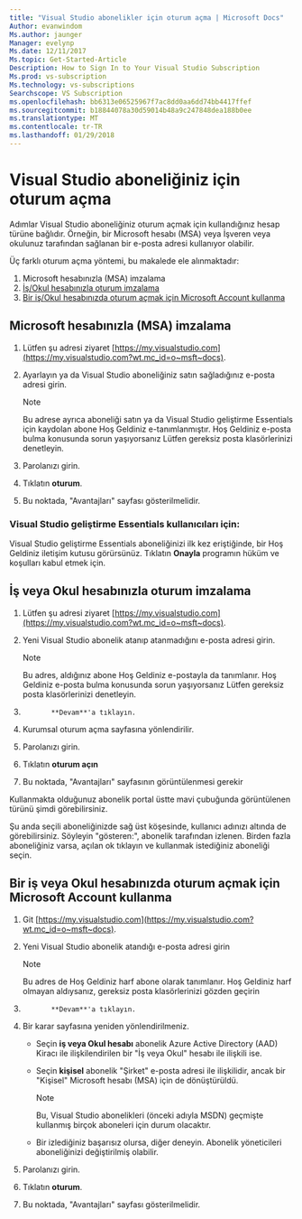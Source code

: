 ```yaml
---
title: "Visual Studio abonelikler için oturum açma | Microsoft Docs"
Author: evanwindom
Ms.author: jaunger
Manager: evelynp
Ms.date: 12/11/2017
Ms.topic: Get-Started-Article
Description: How to Sign In to Your Visual Studio Subscription
Ms.prod: vs-subscription
Ms.technology: vs-subscriptions
Searchscope: VS Subscription
ms.openlocfilehash: bb6313e06525967f7ac8dd0aa6dd74bb4417ffef
ms.sourcegitcommit: b18844078a30d59014b48a9c247848dea188b0ee
ms.translationtype: MT
ms.contentlocale: tr-TR
ms.lasthandoff: 01/29/2018
---
```

# <a name="signing-in-to-your-visual-studio-subscription"></a>Visual Studio aboneliğiniz için oturum açma

Adımlar Visual Studio aboneliğiniz oturum açmak için kullandığınız hesap türüne bağlıdır.  Örneğin, bir Microsoft hesabı (MSA) veya İşveren veya okulunuz tarafından sağlanan bir e-posta adresi kullanıyor olabilir.  

Üç farklı oturum açma yöntemi, bu makalede ele alınmaktadır:
1. Microsoft hesabınızla (MSA) imzalama
2. [İş/Okul hesabınızla oturum imzalama](#signing-in-with-your-work-or-school-account)
3. [Bir iş/Okul hesabınızda oturum açmak için Microsoft Account kullanma](#using-your-microsoft-account-to-sign-in-to-a-work-or-school-account)

## <a name="signing-in-with-your-microsoft-account-msa"></a>Microsoft hesabınızla (MSA) imzalama
1. Lütfen şu adresi ziyaret [https://my.visualstudio.com](https://my.visualstudio.com?wt.mc_id=o~msft~docs).
2. Ayarlayın ya da Visual Studio aboneliğiniz satın sağladığınız e-posta adresi girin.
    
   > [!NOTE] 
   > Bu adrese ayrıca aboneliği satın ya da Visual Studio geliştirme Essentials için kaydolan abone Hoş Geldiniz e-tanımlanmıştır. Hoş Geldiniz e-posta bulma konusunda sorun yaşıyorsanız Lütfen gereksiz posta klasörlerinizi denetleyin. 

3. Parolanızı girin.
4. Tıklatın **oturum**. 
5. Bu noktada, "Avantajları" sayfası gösterilmelidir.

### <a name="for-visual-studio-dev-essentials-users"></a>Visual Studio geliştirme Essentials kullanıcıları için:
Visual Studio geliştirme Essentials aboneliğinizi ilk kez eriştiğinde, bir Hoş Geldiniz iletişim kutusu görürsünüz.  Tıklatın **Onayla** programın hüküm ve koşulları kabul etmek için.

## <a name="signing-in-with-your-work-or-school-account"></a>İş veya Okul hesabınızla oturum imzalama 
1. Lütfen şu adresi ziyaret [https://my.visualstudio.com](https://my.visualstudio.com?wt.mc_id=o~msft~docs).
2. Yeni Visual Studio abonelik atanıp atanmadığını e-posta adresi girin.
    
   > [!NOTE]
   > Bu adres, aldığınız abone Hoş Geldiniz e-postayla da tanımlanır. Hoş Geldiniz e-posta bulma konusunda sorun yaşıyorsanız Lütfen gereksiz posta klasörlerinizi denetleyin. 

3. 
              **Devam**'a tıklayın.
4. Kurumsal oturum açma sayfasına yönlendirilir.
5. Parolanızı girin.
6. Tıklatın **oturum açın** 
7. Bu noktada, "Avantajları" sayfasının görüntülenmesi gerekir 

Kullanmakta olduğunuz abonelik portal üstte mavi çubuğunda görüntülenen türünü şimdi görebilirsiniz.  

Şu anda seçili aboneliğinizde sağ üst köşesinde, kullanıcı adınızı altında de görebilirsiniz.  Söyleyin "gösteren:", abonelik tarafından izlenen.  Birden fazla aboneliğiniz varsa, açılan ok tıklayın ve kullanmak istediğiniz aboneliği seçin.  

## <a name="using-your-microsoft-account-to-sign-in-to-a-work-or-school-account"></a>Bir iş veya Okul hesabınızda oturum açmak için Microsoft Account kullanma

1. Git [https://my.visualstudio.com](https://my.visualstudio.com?wt.mc_id=o~msft~docs).
2. Yeni Visual Studio abonelik atandığı e-posta adresi girin 

   > [!NOTE]
   > Bu adres de Hoş Geldiniz harf abone olarak tanımlanır. Hoş Geldiniz harf olmayan aldıysanız, gereksiz posta klasörlerinizi gözden geçirin

3. 
              **Devam**'a tıklayın.
4. Bir karar sayfasına yeniden yönlendirilmeniz.
    - Seçin **iş veya Okul hesabı** abonelik Azure Active Directory (AAD) Kiracı ile ilişkilendirilen bir "İş veya Okul" hesabı ile ilişkili ise.
    - Seçin **kişisel** abonelik "Şirket" e-posta adresi ile ilişkilidir, ancak bir "Kişisel" Microsoft hesabı (MSA) için de dönüştürüldü.

        > [!NOTE]
        > Bu, Visual Studio abonelikleri (önceki adıyla MSDN) geçmişte kullanmış birçok aboneleri için durum olacaktır.

    - Bir izlediğiniz başarısız olursa, diğer deneyin.  Abonelik yöneticileri aboneliğinizi değiştirilmiş olabilir.

5. Parolanızı girin.
6. Tıklatın **oturum**.
7. Bu noktada, "Avantajları" sayfası gösterilmelidir.
